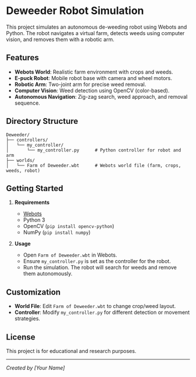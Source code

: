 # Deweeder Robot Simulation

This project simulates an autonomous de-weeding robot using Webots and Python. The robot navigates a virtual farm, detects weeds using computer vision, and removes them with a robotic arm.

## Features

- **Webots World**: Realistic farm environment with crops and weeds.
- **E-puck Robot**: Mobile robot base with camera and wheel motors.
- **Robotic Arm**: Two-joint arm for precise weed removal.
- **Computer Vision**: Weed detection using OpenCV (color-based).
- **Autonomous Navigation**: Zig-zag search, weed approach, and removal sequence.

## Directory Structure

```
Deweeder/
├── controllers/
│   └── my_controller/
│       └── my_controller.py      # Python controller for robot and arm
├── worlds/
│   └── Farm of Deweeder.wbt      # Webots world file (farm, crops, weeds, robot)
```

## Getting Started

1. **Requirements**
   - [Webots](https://cyberbotics.com/)
   - Python 3
   - OpenCV (`pip install opencv-python`)
   - NumPy (`pip install numpy`)

2. **Usage**
   - Open `Farm of Deweeder.wbt` in Webots.
   - Ensure `my_controller.py` is set as the controller for the robot.
   - Run the simulation. The robot will search for weeds and remove them autonomously.

## Customization

- **World File**: Edit `Farm of Deweeder.wbt` to change crop/weed layout.
- **Controller**: Modify `my_controller.py` for different detection or movement strategies.

## License

This project is for educational and research purposes.

---
*Created by [Your Name]*